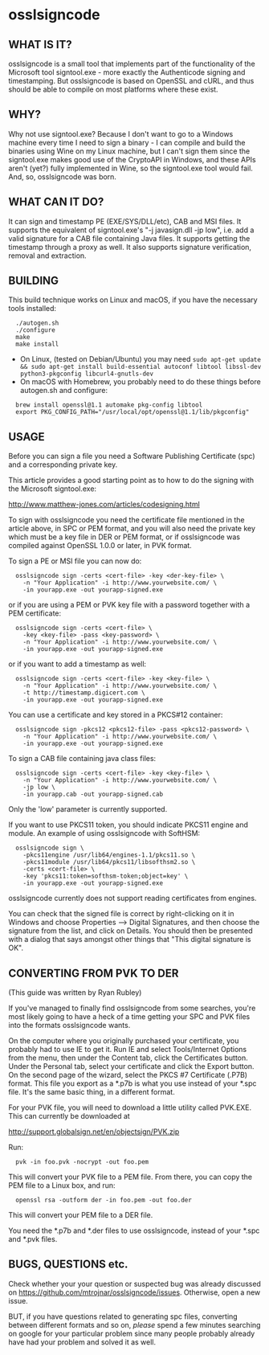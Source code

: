 osslsigncode
============

## WHAT IS IT?

osslsigncode is a small tool that implements part of the functionality
of the Microsoft tool signtool.exe - more exactly the Authenticode
signing and timestamping. But osslsigncode is based on OpenSSL and cURL,
and thus should be able to compile on most platforms where these exist.

## WHY?

Why not use signtool.exe? Because I don't want to go to a Windows
machine every time I need to sign a binary - I can compile and build
the binaries using Wine on my Linux machine, but I can't sign them
since the signtool.exe makes good use of the CryptoAPI in Windows, and
these APIs aren't (yet?) fully implemented in Wine, so the signtool.exe
tool  would fail. And, so, osslsigncode was born.

## WHAT CAN IT DO?

It can sign and timestamp PE (EXE/SYS/DLL/etc), CAB and MSI files. It supports
the equivalent of signtool.exe's "-j javasign.dll -jp low", i.e. add a
valid signature for a CAB file containing Java files. It supports getting
the timestamp through a proxy as well. It also supports signature verification,
removal and extraction.

## BUILDING

This build technique works on Linux and macOS, if you have the necessary tools installed:
```
  ./autogen.sh
  ./configure
  make
  make install
```

* On Linux, (tested on Debian/Ubuntu) you may need `sudo apt-get update && sudo apt-get install build-essential autoconf libtool libssl-dev python3-pkgconfig libcurl4-gnutls-dev`
* On macOS with Homebrew, you probably need to do these things before autogen.sh and configure:
```
  brew install openssl@1.1 automake pkg-config libtool
  export PKG_CONFIG_PATH="/usr/local/opt/openssl@1.1/lib/pkgconfig"
```

## USAGE

Before you can sign a file you need a Software Publishing
Certificate (spc) and a corresponding private key.

This article provides a good starting point as to how
to do the signing with the Microsoft signtool.exe:

  http://www.matthew-jones.com/articles/codesigning.html

To sign with osslsigncode you need the certificate file mentioned in the
article above, in SPC or PEM format, and you will also need the private
key which must be a key file in DER or PEM format, or if osslsigncode was
compiled against OpenSSL 1.0.0 or later, in PVK format.

To sign a PE or MSI file you can now do:
```
  osslsigncode sign -certs <cert-file> -key <der-key-file> \
    -n "Your Application" -i http://www.yourwebsite.com/ \
    -in yourapp.exe -out yourapp-signed.exe
```
or if you are using a PEM or PVK key file with a password together
with a PEM certificate:
```
  osslsigncode sign -certs <cert-file> \
    -key <key-file> -pass <key-password> \
    -n "Your Application" -i http://www.yourwebsite.com/ \
    -in yourapp.exe -out yourapp-signed.exe
```
or if you want to add a timestamp as well:
```
  osslsigncode sign -certs <cert-file> -key <key-file> \
    -n "Your Application" -i http://www.yourwebsite.com/ \
    -t http://timestamp.digicert.com \
    -in yourapp.exe -out yourapp-signed.exe
```
You can use a certificate and key stored in a PKCS#12 container:
```
  osslsigncode sign -pkcs12 <pkcs12-file> -pass <pkcs12-password> \
    -n "Your Application" -i http://www.yourwebsite.com/ \
    -in yourapp.exe -out yourapp-signed.exe
```
To sign a CAB file containing java class files:
```
  osslsigncode sign -certs <cert-file> -key <key-file> \
    -n "Your Application" -i http://www.yourwebsite.com/ \
    -jp low \
    -in yourapp.cab -out yourapp-signed.cab
```
Only the 'low' parameter is currently supported.

If you want to use PKCS11 token, you should indicate PKCS11 engine and module.
An example of using osslsigncode with SoftHSM:
```
  osslsigncode sign \
    -pkcs11engine /usr/lib64/engines-1.1/pkcs11.so \
    -pkcs11module /usr/lib64/pkcs11/libsofthsm2.so \
    -certs <cert-file> \
    -key 'pkcs11:token=softhsm-token;object=key' \
    -in yourapp.exe -out yourapp-signed.exe
```
osslsigncode currently does not support reading certificates from engines.

You can check that the signed file is correct by right-clicking
on it in Windows and choose Properties --> Digital Signatures,
and then choose the signature from the list, and click on
Details. You should then be presented with a dialog that says
amongst other things that "This digital signature is OK".

## CONVERTING FROM PVK TO DER

(This guide was written by Ryan Rubley)

If you've managed to finally find osslsigncode from some searches,
you're most likely going to have a heck of a time getting your SPC
and PVK files into the formats osslsigncode wants.

On the computer where you originally purchased your certificate, you
probably had to use IE to get it. Run IE and select Tools/Internet
Options from the menu, then under the Content tab, click the Certificates
button. Under the Personal tab, select your certificate and click the
Export button. On the second page of the wizard, select the PKCS #7
Certificate (.P7B) format. This file you export as a *.p7b is what you
use instead of your *.spc file. It's the same basic thing, in a different format.

For your PVK file, you will need to download a little utility called
PVK.EXE. This can currently be downloaded at

  http://support.globalsign.net/en/objectsign/PVK.zip

Run:
```
  pvk -in foo.pvk -nocrypt -out foo.pem
```

This will convert your PVK file to a PEM file.
From there, you can copy the PEM file to a Linux box, and run:
```
  openssl rsa -outform der -in foo.pem -out foo.der
```
This will convert your PEM file to a DER file.

You need the *.p7b and *.der files to use osslsigncode, instead of your
*.spc and *.pvk files.

## BUGS, QUESTIONS etc.

Check whether your your question or suspected bug was already
discussed on https://github.com/mtrojnar/osslsigncode/issues.
Otherwise, open a new issue.

BUT, if you have questions related to generating spc files,
converting between different formats and so on, *please*
spend a few minutes searching on google for your particular
problem since many people probably already have had your
problem and solved it as well.
